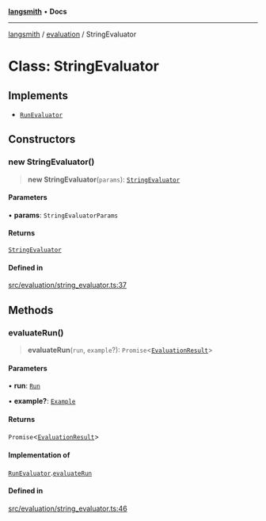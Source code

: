[**langsmith**](../../README.md) • **Docs**

***

[langsmith](../../README.md) / [evaluation](../README.md) / StringEvaluator

# Class: StringEvaluator

## Implements

- [`RunEvaluator`](../interfaces/RunEvaluator.md)

## Constructors

### new StringEvaluator()

> **new StringEvaluator**(`params`): [`StringEvaluator`](StringEvaluator.md)

#### Parameters

• **params**: `StringEvaluatorParams`

#### Returns

[`StringEvaluator`](StringEvaluator.md)

#### Defined in

[src/evaluation/string\_evaluator.ts:37](https://github.com/langchain-ai/langsmith-sdk/blob/da3c1bb4f1396b48909bf0abac53fd717458c764/js/src/evaluation/string_evaluator.ts#L37)

## Methods

### evaluateRun()

> **evaluateRun**(`run`, `example`?): `Promise`\<[`EvaluationResult`](../type-aliases/EvaluationResult.md)\>

#### Parameters

• **run**: [`Run`](../../schemas/interfaces/Run.md)

• **example?**: [`Example`](../../schemas/interfaces/Example.md)

#### Returns

`Promise`\<[`EvaluationResult`](../type-aliases/EvaluationResult.md)\>

#### Implementation of

[`RunEvaluator`](../interfaces/RunEvaluator.md).[`evaluateRun`](../interfaces/RunEvaluator.md#evaluaterun)

#### Defined in

[src/evaluation/string\_evaluator.ts:46](https://github.com/langchain-ai/langsmith-sdk/blob/da3c1bb4f1396b48909bf0abac53fd717458c764/js/src/evaluation/string_evaluator.ts#L46)
